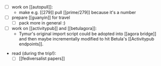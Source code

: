 - [ ] work on [[autopull]]:
  - make e.g. [[279]] pull [[prime/279]] because it's a number
- [ ] prepare [[guanyin]] for travel
  - [ ] pack more in general :)
- [ ] work on [[activitypub]] and [[betulagora]]:
  - Tymur's original import script could be adopted into [[agora bridge]] and then maybe incrementally modified to hit Betula's [[Activitypub endpoints]].
- read (during the trip!):
  - [ ] [[fediversalist papers]]
